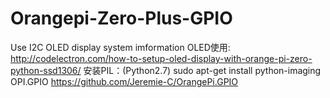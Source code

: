 # Orangepi-Zero-Plus-GPIO
Use I2C OLED display system imformation
OLED使用:
  http://codelectron.com/how-to-setup-oled-display-with-orange-pi-zero-python-ssd1306/
  安装PIL：(Python2.7)
    sudo apt-get install python-imaging
OPI.GPIO
  https://github.com/Jeremie-C/OrangePi.GPIO
  
